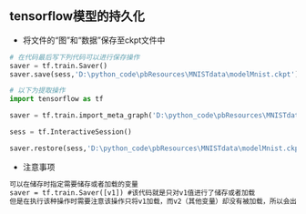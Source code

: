 ## tensorflow模型的持久化

* 将文件的“图”和“数据”保存至ckpt文件中

```python
# 在代码最后写下列代码可以进行保存操作
saver = tf.train.Saver()
saver.save(sess,'D:\python_code\pbResources\MNISTdata\modelMnist.ckpt')
```

```python
# 以下为提取操作
import tensorflow as tf

saver = tf.train.import_meta_graph('D:\python_code\pbResources\MNISTdata\modelMnist.ckpt.meta')

sess = tf.InteractiveSession()

saver.restore(sess,'D:\python_code\pbResources\MNISTdata\modelMnist.ckpt.index')

```
* 注意事项

```txt
可以在储存时指定需要储存或者加载的变量
saver = tf.train.Saver([v1]) #该代码就是只对v1值进行了储存或者加载
但是在执行该种操作时需要注意该操作只将v1加载，而v2（其他变量）却没有被加载，所以会出现变量错误的报错
```
